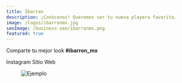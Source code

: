 ```yaml
---
title: Ibarron
description: ¡Conócenos! Queremos ser tu nueva playera favorita.
image: /logos/ibarronmx.jpg
seoImage: /business-seo/ibarronmx.png
featured: true
---
```


<div class="has-text-centered">

  <p>Comparte tu mejor look <strong>#ibarron_mx</strong></p>

  <b-button tag="a" href="https://www.instagram.com/ibarron_mx/">Instagram</b-button>
  <b-button type="is-primary" tag="a" href="https://ibarronmx.com/">Sitio Web</b-button>
</div>


<figure class="image">
  <img src="/business/ibarron/1.jpg" alt="Ejemplo" />
</figure>
